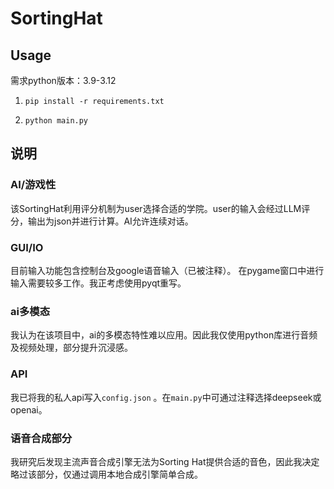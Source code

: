 # SortingHat

## Usage
需求python版本：3.9-3.12

1. `pip install -r requirements.txt`

2. `python main.py`

## 说明

### AI/游戏性

该SortingHat利用评分机制为user选择合适的学院。user的输入会经过LLM评分，输出为json并进行计算。AI允许连续对话。

### GUI/IO

目前输入功能包含控制台及google语音输入（已被注释）。
在pygame窗口中进行输入需要较多工作。我正考虑使用pyqt重写。

### ai多模态

我认为在该项目中，ai的多模态特性难以应用。因此我仅使用python库进行音频及视频处理，部分提升沉浸感。

### API
我已将我的私人api写入`config.json` 。在`main.py`中可通过注释选择deepseek或openai。

### 语音合成部分

我研究后发现主流声音合成引擎无法为Sorting Hat提供合适的音色，因此我决定略过该部分，仅通过调用本地合成引擎简单合成。
